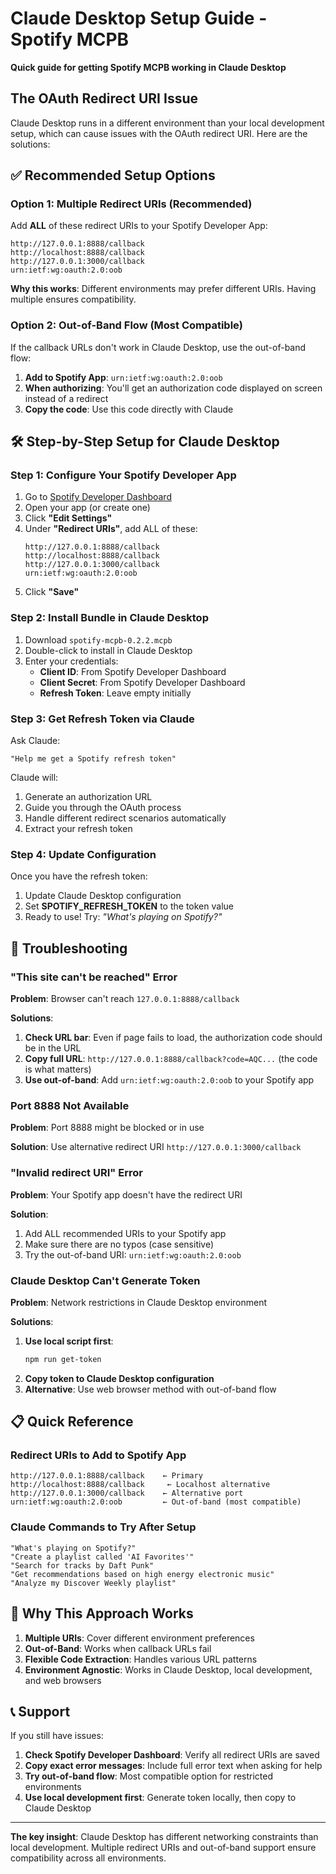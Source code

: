 # Claude Desktop Setup Guide - Spotify MCPB

**Quick guide for getting Spotify MCPB working in Claude Desktop**

## The OAuth Redirect URI Issue

Claude Desktop runs in a different environment than your local development setup, which can cause issues with the OAuth redirect URI. Here are the solutions:

## ✅ Recommended Setup Options

### Option 1: Multiple Redirect URIs (Recommended)

Add **ALL** of these redirect URIs to your Spotify Developer App:

```
http://127.0.0.1:8888/callback
http://localhost:8888/callback
http://127.0.0.1:3000/callback
urn:ietf:wg:oauth:2.0:oob
```

**Why this works**: Different environments may prefer different URIs. Having multiple ensures compatibility.

### Option 2: Out-of-Band Flow (Most Compatible)

If the callback URLs don't work in Claude Desktop, use the out-of-band flow:

1. **Add to Spotify App**: `urn:ietf:wg:oauth:2.0:oob`
2. **When authorizing**: You'll get an authorization code displayed on screen instead of a redirect
3. **Copy the code**: Use this code directly with Claude

## 🛠️ Step-by-Step Setup for Claude Desktop

### Step 1: Configure Your Spotify Developer App

1. Go to [Spotify Developer Dashboard](https://developer.spotify.com/dashboard)
2. Open your app (or create one)
3. Click **"Edit Settings"**
4. Under **"Redirect URIs"**, add ALL of these:
   ```
   http://127.0.0.1:8888/callback
   http://localhost:8888/callback
   http://127.0.0.1:3000/callback
   urn:ietf:wg:oauth:2.0:oob
   ```
5. Click **"Save"**

### Step 2: Install Bundle in Claude Desktop

1. Download `spotify-mcpb-0.2.2.mcpb`
2. Double-click to install in Claude Desktop
3. Enter your credentials:
   - **Client ID**: From Spotify Developer Dashboard
   - **Client Secret**: From Spotify Developer Dashboard
   - **Refresh Token**: Leave empty initially

### Step 3: Get Refresh Token via Claude

Ask Claude:
```
"Help me get a Spotify refresh token"
```

Claude will:
1. Generate an authorization URL
2. Guide you through the OAuth process
3. Handle different redirect scenarios automatically
4. Extract your refresh token

### Step 4: Update Configuration

Once you have the refresh token:
1. Update Claude Desktop configuration
2. Set **SPOTIFY_REFRESH_TOKEN** to the token value
3. Ready to use! Try: _"What's playing on Spotify?"_

## 🔧 Troubleshooting

### "This site can't be reached" Error

**Problem**: Browser can't reach `127.0.0.1:8888/callback`

**Solutions**:
1. **Check URL bar**: Even if page fails to load, the authorization code should be in the URL
2. **Copy full URL**: `http://127.0.0.1:8888/callback?code=AQC...` (the code is what matters)
3. **Use out-of-band**: Add `urn:ietf:wg:oauth:2.0:oob` to your Spotify app

### Port 8888 Not Available

**Problem**: Port 8888 might be blocked or in use

**Solution**: Use alternative redirect URI `http://127.0.0.1:3000/callback`

### "Invalid redirect URI" Error

**Problem**: Your Spotify app doesn't have the redirect URI

**Solution**:
1. Add ALL recommended URIs to your Spotify app
2. Make sure there are no typos (case sensitive)
3. Try the out-of-band URI: `urn:ietf:wg:oauth:2.0:oob`

### Claude Desktop Can't Generate Token

**Problem**: Network restrictions in Claude Desktop environment

**Solutions**:
1. **Use local script first**:
   ```bash
   npm run get-token
   ```
2. **Copy token to Claude Desktop configuration**
3. **Alternative**: Use web browser method with out-of-band flow

## 📋 Quick Reference

### Redirect URIs to Add to Spotify App
```
http://127.0.0.1:8888/callback    ← Primary
http://localhost:8888/callback     ← Localhost alternative
http://127.0.0.1:3000/callback    ← Alternative port
urn:ietf:wg:oauth:2.0:oob         ← Out-of-band (most compatible)
```

### Claude Commands to Try After Setup
```
"What's playing on Spotify?"
"Create a playlist called 'AI Favorites'"
"Search for tracks by Daft Punk"
"Get recommendations based on high energy electronic music"
"Analyze my Discover Weekly playlist"
```

## 🎯 Why This Approach Works

1. **Multiple URIs**: Cover different environment preferences
2. **Out-of-Band**: Works when callback URLs fail
3. **Flexible Code Extraction**: Handles various URL patterns
4. **Environment Agnostic**: Works in Claude Desktop, local development, and web browsers

## 📞 Support

If you still have issues:
1. **Check Spotify Developer Dashboard**: Verify all redirect URIs are saved
2. **Copy exact error messages**: Include full error text when asking for help
3. **Try out-of-band flow**: Most compatible option for restricted environments
4. **Use local development first**: Generate token locally, then copy to Claude Desktop

---

**The key insight**: Claude Desktop has different networking constraints than local development. Multiple redirect URIs and out-of-band support ensure compatibility across all environments.
